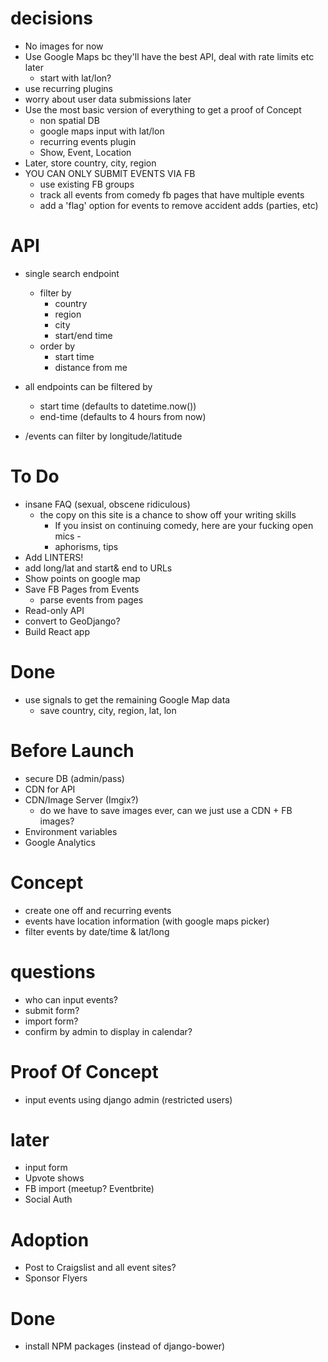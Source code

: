 # decisions
  - No images for now
  - Use Google Maps bc they'll have the best API, deal with rate limits etc later
    -  start with lat/lon?
  - use recurring plugins
  - worry about user data submissions later
  - Use the most basic version of everything to get a proof of Concept
    - non spatial DB
    - google maps input with lat/lon
    - recurring events plugin
    - Show, Event, Location
  - Later, store country, city, region
  - YOU CAN ONLY SUBMIT EVENTS VIA FB
      - use existing FB groups
      - track all events from comedy fb pages that have multiple events
      - add a 'flag' option for events to remove accident adds (parties, etc)


# API
  - single search endpoint
    - filter by
      - country
      - region
      - city
      - start/end time
    - order by
      - start time
      - distance from me
    

  - all endpoints can be filtered by
    - start time (defaults to datetime.now())
    - end-time (defaults to 4 hours from now)

  - /events can filter by longitude/latitude

# To Do
  - insane FAQ (sexual, obscene ridiculous)
    - the copy on this site is a chance to show off your writing skills
        - If you insist on continuing comedy, here are your fucking open mics -
        - aphorisms, tips
  - Add LINTERS!
  - add long/lat and start& end to URLs
  - Show points on google map
  - Save FB Pages from Events
    - parse events from pages
  - Read-only API
  - convert to GeoDjango?
  - Build React app

# Done
  - use signals to get the remaining Google Map data
    - save country, city, region, lat, lon


# Before Launch
  - secure DB (admin/pass)
  - CDN for API
  - CDN/Image Server (Imgix?)
    - do we have to save images ever, can we just use a CDN + FB images?
  - Environment variables
  - Google Analytics

# Concept
  - create one off and recurring events
  - events have location information (with google maps picker)
  - filter events by date/time & lat/long

#  questions
  - who can input events?
  - submit form?
  - import form?
  - confirm by admin to display in calendar?



# Proof Of Concept
  - input events using django admin (restricted users)



# later
  - input form
  - Upvote shows
  - FB import (meetup? Eventbrite)
  - Social Auth


# Adoption
   - Post to Craigslist and all event sites?
   - Sponsor Flyers

# Done
  - install NPM packages (instead of django-bower)
